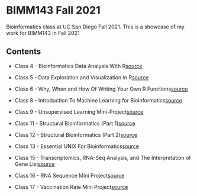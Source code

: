 # BIMM143 Fall 2021
Bioinformatics class at UC San Diego Fall 2021. 
This is a showcase of my work for BIMM143 in Fall 2021 

## Contents
- Class 4 - Bioinformatics Data Analysis With R[source](https://github.com/TomQuach317/bimm143/blob/main/Class04/Class-4-Intro-to-R.pdf)

- Class 5 - Data Exploration and Visualization in R[source](https://github.com/TomQuach317/bimm143/blob/main/Class05/Class05%20Rscript%20Final.pdf)

- Class 6 - Why, When and How Of Writing Your Own R Functions[source](https://github.com/TomQuach317/bimm143/blob/main/Class06/Class06.pdf)

- Class 8 - Introduction To Machine Learning for Bioinformatics[source](https://github.com/TomQuach317/bimm143/blob/main/Class08/class08.pdf)

- Class 9 - Unsupervised Learning Mini-Project[source](https://github.com/TomQuach317/bimm143/blob/main/Class09%20Miniproject/Mini-project.pdf)

- Class 11 - Structural Bioinformatics (Part 1)[source](https://github.com/TomQuach317/bimm143/blob/main/class11/class11.pdf)

- Class 12 - Structural Bioinformatics (Part 2)[source](https://github.com/TomQuach317/bimm143/blob/main/class11/Class12.pdf)

- Class 13 - Essential UNIX For Bioinformatics[source](https://github.com/TomQuach317/bimm143/blob/main/Class13%20AWS/Class-13-Unix-for-Bioinformatics.pdf)

- Class 15 - Transcriptomics, RNA-Seq Analysis, and The Interpretation of Gene List[source](https://github.com/TomQuach317/bimm143/blob/main/Class15%20Transcriptomics%20and%20the%20analysis%20of%20RNA-Seq%20data/Class15-Transcriptomics-and-the-analysis-of-RNA-Seq-data.pdf)

- Class 16 - RNA Sequence Mini Project[source](https://github.com/TomQuach317/bimm143/blob/main/Pathway%20Analysis%20from%20RNA-Seq%20Results%20Extra%20Credit/RNQ-Seq-Results-Extra-Credits.pdf)

- Class 17 - Vaccination Rate Mini Project[source](https://github.com/TomQuach317/bimm143/blob/main/Class%2017%20Vaccination%20Rate%20Mini%20Project/Vaccination-Rate-Mini-Project.pdf)



